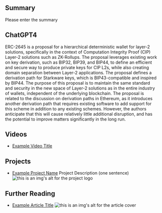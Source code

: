 ## Summary

Please enter the summary

## ChatGPT4

ERC-2645 is a proposal for a hierarchical deterministic wallet for layer-2 solutions, specifically in the context of Computation Integrity Proof (CIP) Layer-2 solutions such as ZK-Rollups. The proposal leverages existing work on key derivation, such as BIP32, BIP39, and BIP44, to define an efficient and secure way to produce private keys for CIP L2s, while also creating domain separation between Layer-2 applications. The proposal defines a derivation path for Starkware keys, which is BIP43-compatible and inspired by BIP44. The purpose of this proposal is to maintain the same standard and security in the new space of Layer-2 solutions as in the entire industry of wallets, independent of the underlying blockchain. The proposal is related to the discussion on derivation paths in Ethereum, as it introduces another derivation path that requires existing software to add support for this scheme in addition to any existing schemes. However, the authors anticipate that this will cause relatively little additional disruption, and has the potential to improve matters significantly in the long run.

## Videos

- [Example Video Title](https://www.youtube.com/watch?v=TDGq4aeevgY)

## Projects

- [Example Project Name](https://xxxx.xxx/xxxxx) Project Description (one sentence) ![this is an img's alt for the project logo](https://xxxx.xxx/project-logo.xxx)

## Further Reading

- [Example Article Title](https://xxxx.xxx/xxxxx) ![this is an img's alt for the article cover](https://xxxx.xxx/article-cover.xxx)
